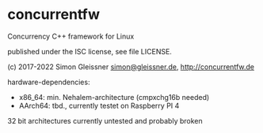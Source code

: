 # concurrentfw
Concurrency C++ framework for Linux

published under the ISC license, see file LICENSE.

(c) 2017-2022 Simon Gleissner <simon@gleissner.de>, http://concurrentfw.de


hardware-dependencies:

* x86_64:  min. Nehalem-architecture (cmpxchg16b needed)
* AArch64: tbd., currently testet on Raspberry PI 4

32 bit architectures currently untested and probably broken
